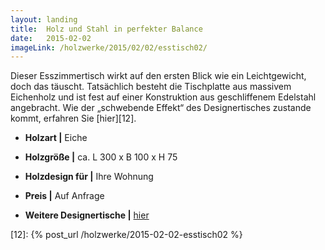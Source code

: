 ```yaml
---
layout: landing
title:  Holz und Stahl in perfekter Balance
date:   2015-02-02
imageLink: /holzwerke/2015/02/02/esstisch02/
---
```


Dieser Esszimmertisch wirkt auf den ersten Blick wie ein Leichtgewicht, doch das täuscht. 
Tatsächlich besteht die Tischplatte aus massivem Eichenholz und ist fest auf einer 
Konstruktion aus geschliffenem Edelstahl angebracht. 
Wie der „schwebende Effekt“ des Designertisches zustande kommt, 
erfahren Sie [hier][12]. 

* **Holzart \|** Eiche
* **Holzgröße \|** ca. L 300 x B 100 x H 75
* **Holzdesign für \|** Ihre Wohnung
* **Preis \|** Auf Anfrage

* **Weitere Designertische \|** <a href="{{ site.baseurl }}/holzwerke">hier</a>

[12]: {% post_url /holzwerke/2015-02-02-esstisch02 %}
